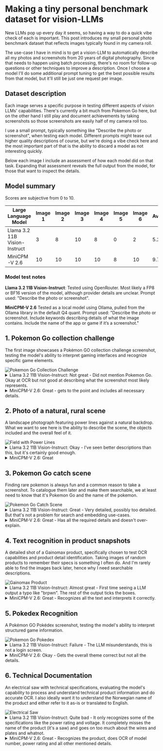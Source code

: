 # Making a tiny personal benchmark dataset for vision-LLMs

New LLMs pop up every day it seems, so having a way to do a quick vibe check of each is important. This post introduces my small personal photo benchmark dataset that reflects images typically found in my camera roll.

The use-case I have in mind is to get a vision-LLM to automatically describe all my photos and screenshots from 20 years of digital photography. Since that needs to happen using batch processing, there's no room for follow-up questions or other techniques to improve a description. Once I choose a model I'll do some additional prompt tuning to get the best possible results from that model, but it'll still be just one request per image.

## Dataset description

Each image serves a specific purpose in testing different aspects of vision LLMs' capabilities. There's currently a bit much from Pokemon Go here, but on the other hand I still play and document achievements by taking screenshots so those screenshots are easily half of my camera roll too.

I use a small prompt, typically something like "Describe the photo or screenshot", when testing each model. Different prompts might tease out higher quality descriptions of course, but we're doing a vibe check here and the most important part of that is the ability to discard a model as not interesting quickly.

Below each image I include an assessment of how each model did on that task. Expanding that assessment reveals the full output from the model, for those that want to inspect the details.

## Model summary

Scores are subjective from 0 to 10.

| Large Language Model          | Image 1 | Image 2 | Image 3 | Image 4 | Image 5 | Image 6 | Average | Tested at  |
|-------------------------------|---------|---------|---------|---------|---------|---------|---------|------------|
| Llama 3.2 11B Vision-Instruct |    3    |    8    |   10    |    8    |    0    |    2    |   5.2   | 2024-11-02 |
| MiniCPM-V 2.6                 |   10    |   10    |   10    |   10    |    8    |   10    |   9.7   | 2024-09-11 |


### Model test notes

**Llama 3.2 11B Vision-Instruct**:
Tested using OpenRouter. Most likely a FP8 or BF16 version of the model, although provider details are unclear. Prompt used: "Describe the photo or screenshot".

**MiniCPM-V 2.6**
Tested as a local model using Ollama, pulled from the Ollama library in the default Q4 quant. Prompt used: "Describe the photo or screenshot. Include keywords describing details of what the image contains. Include the name of the app or game if it’s a screenshot."


## 1. Pokemon Go collection challenge

The first image showcases a Pokémon GO collection challenge screenshot, testing the model's ability to interpret gaming interfaces and recognize specific game elements.

<img src="/assets/images/test1.png" alt="Pokemon Go Collection Challenge" style="max-width:300px;">

<details>
<summary>
Llama 3.2 11B Vision-Instruct: Not great - Did not mention Pokemon Go. Okay at OCR but not good at describing what the screenshot most likely represents.
</summary>
This image shows a screenshot of a screen display on an iPhone, with a green and blue gradient background featuring level lines of a bike path. At the top left are the time "14:06" in white, wireless data signal strength, and battery level. In the center, below the section saying "Congratulations!", is a gold ring around an image showing a medal with the number 77.

The slider bar is at the bottom, and the area is green at the top, transitioning to blue over a map or road and houses. There are lines that look like level bars on a road on the right and light green text on the right side, saying "5:05:30" and "SHARE". The bottom of the slider bar has a light green rounded rectangle with white "SHARE" text next to a light-green circle with a white outline to its right. Below it is a similar-looking blue button with white "SAVE IMAGE" text and the Save photo icon.

Additionally, there are two small-scale logos near the top on the left side. The image suggests that it may be a crossword puzzle game since the surrounding levels do not display any clues as to what game it is.
</details>

<details>
<summary>
MiniCPM-V 2.6: Great - gets to the point and includes all necessary details.
</summary>
The image is a screenshot from the game 'Pokémon Go,' showing the player's achievement of completing a Collection Challenge. The screen displays a congratulatory message in bold, white text against a vibrant green background with an overlay of faint city outlines and icons related to gameplay options such as weather conditions or health status at the top right corner.

Key elements include:
- A golden coin icon indicating '77' - likely representing collected items.
- Instructions encouraging players to see their Elite Collector medal in-game for all completed challenges, which is highlighted by a circular button with an upward arrow and text "SHARE" above it and another labeled "SAVE IMAGE" below it.

The user's username appears at the bottom left corner, along with some numerical data indicating game statistics. The overall theme suggests progression within the gameplay towards collecting items or completing specific objectives, which is a common feature in augmented reality games like Pokémon Go aimed at encouraging exploration and strategy among players to collect various in-game creatures known as 'Pokémon.'
</details>


## 2. Photo of a natural, rural scene

A landscape photograph featuring power lines against a natural backdrop. What we want to see here is the ability to describe the scene, the objects included and the overall feel of it.

<img src="/assets/images/test2.jpg" alt="Field with Power Lines" style="max-width:600px;">

<details>
<summary>
Llama 3.2 11B Vision-Instruct: Okay - I've seen better descriptions than this, but it's certainly good enough.
</summary>
This serene landscape image captures a farmland landscape at dusk, with a row of power lines extending from the right to move background a row of trees, fading into the sky's warm hues of blue, pink, orange, and yellow. In the foreground, a tree is silhouetted in a field of green grass, which gradually transitions to dry fields. Beyond the row of power lines, trees line the far horizon, with a red building peeking through the silhouette of the towers and trees. The image exudes a sense of tranquility and peacefulness, conveying a feeling of time spent in rural solitude.
</details>

<details>
<summary>
MiniCPM-V 2.6: Great
</summary>
This image captures a serene rural scene at dusk. The sky is transitioning from day to night, with the sun setting on the horizon and casting a warm glow across the landscape. Power lines are prominently featured in the foreground, leading into the distance where they converge near some buildings partially visible through the trees. A field of tall grass occupies most of the lower half of the image, adding texture and depth to the scene. The overall mood is peaceful and contemplative, evoking a sense of tranquility as day turns to evening.

Keywords: rural landscape, dusk, power lines, fields, sunset, tranquil atmosphere
</details>

## 3. Pokemon Go catch scene

Finding rare pokemon is always fun and a common reason to take a screenshot. To catalogue them later and make them searchable, we at least need to know that it's Pokemon Go and the name of the pokemon.

<img src="/assets/images/test3.png" alt="Pokemon Go Catch Scene" style="max-width:300px;">

<details>
<summary>
Llama 3.2 11B Vision-Instruct: Great - Very detailed, possibly too detailed. But that's not a problem for search and embedding use-cases. 
</summary>
The image shows a screenshot of a phone screen with the Pokémon character Snorlax in the center, surrounded by trees and mountains. The overall atmosphere is peaceful and serene, suggesting a morning or daytime setting.

Here are the key elements of the image:
* **Snorlax:**
	+ Standing in the center of the image
	+ Blue and white fur
	+ Red eyes
	+ White belly
* **Trees:**
	+ Red and orange leaves
	+ Green leaves on some trees
	+ Varieties of trees, including deciduous and evergreen
* **Mountains:**
	+ Blue-gray color
	+ Faint outlines
	+ Blurred in the background
* **Sky:**
	+ Light blue color
	+ White clouds
	+ Sun or moon not visible
* **Text:**
	+ "Bonus Challenge!" written in white font
	+ "Catch Snorlax!" written below the first line

Overall, the image appears to be a screenshot from a Pokémon game, possibly a bonus challenge level where the player must catch Snorlax. The peaceful atmosphere and serene surroundings suggest a morning or daytime setting, but the exact time of day is not specified.
</details>

<details>
<summary>
MiniCPM-V 2.6: Great - Has all the required details and doesn't over-explain.
</summary>
The image depicts a vibrant scene from the Pokémon Go mobile game. At its center is Snorlax, a large blue and white Pokémon with pink cheeks, sitting in an open field surrounded by colorful autumnal trees showcasing shades of red and purple leaves against a clear sky. The text "Bonus Challenge! Catch Snorlax!" appears prominently across the image, indicating that players have successfully caught this rare Pokémon during their gameplay session.

Key details include:
- Time display at the top left corner reading '06:36'.
- Network signal indicator showing 4G with a full battery.
- The colorful and lively environment of the game's setting represents typical in-game exploration areas.
</details>


## 4. Text recognition in product snapshots

A detailed shot of a Gainomax product, specifically chosen to test OCR capabilities and product detail identification. Taking images of random products to remember their specs is something I often do. And I'm rarely able to find the images back later, hence why I need searchable descriptions.

<img src="/assets/images/test4.jpg" alt="Gainomax Product" style="max-width:300px;">

<details>
<summary>
Llama 3.2 11B Vision-Instruct: Almost great - First time seeing a LLM output a typo like "brpwn". The rest of the output ticks the boxes.
</summary>
This photograph depicts a container of Gainomax Choco Coffee High Protein drink. The white container features white cap, with the brand name "Gainomax" in upper case, and "Choco Coffee" in a larger, brown font accenting the "C". The packaging communicates nutritional information: "High Protein" alongside a white number 30 and "No Added Sugar", as well as its volume (250 ml).

The front of the carton features brpwn liquid splatters,  a partial view of a coffee bean, and an image of chocolate depicting the melting of a square cube of chocolate.

The container rests on a light brown wooden surface, with the wood displaying distinctive curly grain, some of which overtops the edges.

Overall, this image showcases a nutritional beverage product, highlighting its unique flavor and key features while emphasizing its health benefits, making it an attractive option for consumers seeking a convenient and nutritious drink.
</details>

<details>
<summary>
MiniCPM-V 2.6: Great - Recognizes all the text and interprets it correctly.
</summary>
This image displays a product, specifically a carton of 'Gainomax Choco Coffee' which is marketed as high protein and without added sugar. It's positioned on a wooden surface with the brand name prominently displayed at the top in bold black letters against a white background. The front of the packaging features images of chocolate pieces, coffee beans, and chunks of cocoa, emphasizing its flavor profile. Key details include '30g PROTEIN' highlighted as one of its main selling points, accompanied by other claims like 'NO ADDED SUGAR'. It's 250 ml in volume. The overall setting suggests a focus on health-conscious consumers interested in nutritional supplements or high-protein beverages.
</details>


## 5. Pokedex Recognition

A Pokémon GO Pokédex screenshot, testing the model's ability to interpret structured game information.

<img src="/assets/images/test5.png" alt="Pokemon Go Pokedex" style="max-width:300px;">

<details>
<summary>
Llama 3.2 11B Vision-Instruct: Failure - The LLM misunderstands, this is not a login screen.
</summary>
The image shows the top half of a cell phone screen displaying the Pokémon Go login screen, with the phone's battery life and signal strength visible. The screen features a pink and purple background with a 3D rendering of a Pokémon, a banner indicating that the user is registered to Pokédex, nine Pokémons in boxes, as well as a time and character selection

Overall, the image suggests that the user has just logged in to their Pokémon Go account and is now ready to play the game, with the top half of the screen displaying the login screen and the bottom half displaying the user's profile information.
</details>

<details>
<summary>
MiniCPM-V 2.6: Okay - Gets the overall theme correct but not all the details.
</summary>
The image depicts a scene from the mobile game "Pokémon GO." It shows an in-game notification at the top indicating that it's 20:50, with signal strength bars and battery life displayed. A Pokémon named Saltyshark is shown above this notification, rendered in a simplistic low-poly art style against a pink gradient background. Below are icons representing various items or creatures within the game, including other Pokémon such as Articuno, Piplup, Vulpix, and others. The text "Registered to Pokédex" suggests that an item has been added to this virtual encyclopedia feature in-game.

Keywords: mobile app screenshot, Pokémon GO, notification bar, 20:50 time display, Saltyshark creature model, low-poly art style, pink gradient background, icons representing different items or creatures.
</details>


## 6. Technical Documentation

An electrical saw with technical specifications, evaluating the model's capability to process and understand technical product information and do accurate OCR. I also ideally want it to understand the Norwegian name of the product and either refer to it as-is or translated to English.

<img src="/assets/images/test6.jpg" alt="Electrical Saw" style="max-width:300px;">

<details>
<summary>
Llama 3.2 11B Vision-Instruct: Quite bad - It only recognizes some of the specifications like the power rating and voltage. It completely misses the name of the product (it's a saw) and goes on too much about the wires and plates and whatnot.
</summary>
The image shows a close-up view of an electrical device with wires and cables attached to it. The device is black and has a yellow label on the front.

* A yellow label on the front of a black device:
	+ The label is rectangular in shape
	+ It has a yellow background with black text
	+ The text includes information about the device's specifications, such as its power rating (800W), voltage (230V/50Hz), and frequency (50Hz)
	+ There are also some symbols and markings on the label, including a circular symbol and a line drawing of a plug
* Black wires and cables attached to the device:
	+ The wires are thick and black in color
	+ They are attached to the top and sides of the device
	+ There are several wires, but they are all connected to each other in a single bundle
* A blue metal plate underneath the device:
	+ The plate is flat and rectangular in shape
	+ It is positioned directly underneath the device
	+ The plate has a slight curvature to it, suggesting that it may be a mounting surface for the device

Overall, the image suggests that the device is an electrical component, possibly a motor or generator, and that it is designed to be mounted on a surface or connected to external wires. The yellow label provides important information about the device's specifications and performance characteristics.
</details>

<details>
<summary>
MiniCPM-V 2.6: Great - Recognizes the product, does OCR of model number, power rating and all other mentioned details.
</summary>
This image appears to be a photograph of an electrical device, specifically labeled as "Kapp- og gjæringssag" which translates from Norwegian or Swedish to 'cover and securing tool'. The label on the box provides technical specifications for this particular model. Key details include:

1. **Model Number**: M1YT-3Z0-205
2. **Power Rating**: 800W, indicating its electrical power consumption.
3. **Voltage and Frequency**: 230V/50Hz, specifying the voltage and frequency at which it should be operated (common for Europe).
4. **Dimensions**:
   - Ø205 x 30 mm
   - Height: 1.6 cm
5. **Speed**: 4500R.P.M., referring to its rotational speed.
6. **Certifications**: The box displays several certification marks indicating compliance with various safety and quality standards, including CE marking which ensures that the product meets EU health, safety, and environmental protection requirements.

The device is mounted on what seems like a piece of machinery or workbench setup, suggesting it's used in an industrial or workshop environment. Given its robust build and professional labeling, this tool likely serves as part of larger equipment for specific tasks requiring securement or covering operations.
</details>


